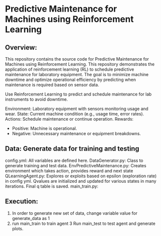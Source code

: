 # Predictive Maintenance for Machines using Reinforcement Learning

## Overview: 

This repository contains the source code for Predictive Maintenance for Machines using Reinforcement Learning. This repository demonstrates the application of reinforcement learning (RL) to schedule predictive maintenance for laboratory equipment. The goal is to minimize machine downtime and optimize operational efficiency by predicting when maintenance is required based on sensor data.


Use Reinforcement Learning to predict and schedule maintenance for lab instruments to avoid downtime.

Environment: Laboratory equipment with sensors monitoring usage and wear.
State: Current machine condition (e.g., usage time, error rates).
Actions: Schedule maintenance or continue operation.
Rewards:
- Positive: Machine is operational.
- Negative: Unnecessary maintenance or equipment breakdowns.

## Data: Generate data for training and testing

config.yml: All variables are defined here.
DataGenerator.py: Class to generate training and test data.
EnvPredictiveMaintenance.py: Creates environment which takes action, provides reward and next state
QLearningAgent.py: Explores or exploits based on epsilon (exploration rate) in config yml. Qvalues are initialized and updated for various states in many iterations. Final q table is saved.
main_train.py: 



## Execution:
1. In order to generate new set of data, change variable value for generate_data as 1
2. run main_train to train agent
3 Run main_test to test agent and generate plots.

